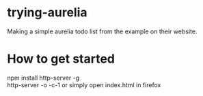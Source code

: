 
# trying-aurelia
Making a simple aurelia todo list from the example on their website.

# How to get started
npm install http-server -g<br/>
http-server -o -c-1 or simply open index.html in firefox
